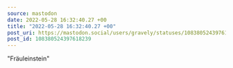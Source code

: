 ```yaml
---
source: mastodon
date: 2022-05-28 16:32:40.27 +00
title: "2022-05-28 16:32:40.27 +00"
post_uri: https://mastodon.social/users/gravely/statuses/108380524397618239
post_id: 108380524397618239
---
```

"Fräuleinstein"


